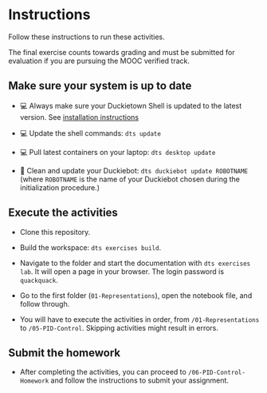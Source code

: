 # Instructions

Follow these instructions to run these activities.

The final exercise counts towards grading and must be submitted for evaluation if you are pursuing the MOOC verified track.

## Make sure your system is up to date

- 💻 Always make sure your Duckietown Shell is updated to the latest version. See [installation instructions](https://github.com/duckietown/duckietown-shell)

- 💻 Update the shell commands: `dts update`

- 💻 Pull latest containers on your laptop: `dts desktop update`

- 🚙 Clean and update your Duckiebot: `dts duckiebot update ROBOTNAME` (where `ROBOTNAME` is the name of your Duckiebot chosen during the initialization procedure.)

## Execute the activities

- Clone this repository.

- Build the workspace: `dts exercises build`.

- Navigate to the folder and start the documentation with `dts exercises lab`. It will open a page in your browser. The login password is `quackquack`.

- Go to the first folder (`01-Representations`), open the notebook file, and follow through.

- You will have to execute the activities in order, from `/01-Representations` to `/05-PID-Control`. Skipping activities might result in errors.

## Submit the homework

- After completing the activities, you can proceed to `/06-PID-Control-Homework` and follow the instructions to submit your assignment. 
